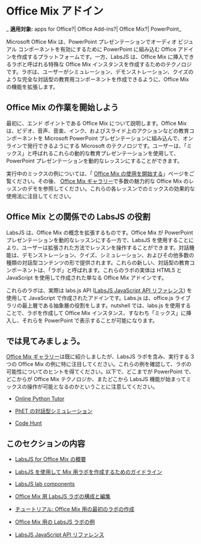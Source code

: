 
# Office Mix アドイン


 _ **適用対象:** apps for Office?| Office Add-ins?| Office Mix?| PowerPoint_

Microsoft Office Mix は、PowerPoint プレゼンテーションでオーディオ ビジュアル コンポーネントを有効にするために PowerPoint に組み込む Office アドインを作成するプラットフォームです。一方、LabsJS は、Office Mix に挿入できるラボと呼ばれる特殊な Office Mix インスタンスを作成するためのテクノロジです。ラボは、ユーザーがシミュレーション、デモンストレーション、クイズのような完全な対話型の教育用コンポーネントを作成できるように、Office Mix の機能を拡張します。

## Office Mix の作業を開始しよう

最初に、エンド ポイントである Office Mix について説明します。Office Mix は、ビデオ、音声、音楽、インク、およびスライド上のアクションなどの教育コンポーネントを Microsoft PowerPoint プレゼンテーションに組み込んで、オンラインで発行できるようにする Microsoft のテクノロジです。ユーザーは、「ミックス」と呼ばれるこれらの動的な教育プレゼンテーションを使用して、PowerPoint プレゼンテーションを動的なレッスンにすることができます。

実行中のミックスの例については、「 [Office Mix の使用を開始する](https://mix.office.com/Home/GettingStarted)」ページをご覧ください。その後、 [Office Mix ギャラリー](https://mix.office.com/Gallery)で多数の魅力的な Office Mix のレッスンのデモを参照してください。これらの各レッスンでのミックスの効果的な使用法に注目してください。


## Office Mix との関係での LabsJS の役割

LabsJS は、Office Mix の概念を拡張するものです。Office Mix が PowerPoint プレゼンテーションを動的なレッスンにする一方で、LabsJS を使用することにより、ユーザーは拡張された方法でレッスンを操作することができます。対話機能は、デモンストレーション、クイズ、シミュレーション、およびその他多数の種類の対話型コンテンツの形で提供されます。これらの新しい、対話型の教育コンポーネントは、「ラボ」と呼ばれます。これらのラボの実体は HTML5 と JavaScript を使用して作成された単なる Office Mix アドインです。

これらのラボは、実際は labs.js API ([LabsJS JavaScript API リファレンス](../../../reference/office-mix/labsjs-javascript-api-reference.md)) を使用して JavaScript で作成されたアドインです。Labs.js は、office.js ライブラリの最上層である抽象層の役割をします。nutshell では、labs.js を使用することで、ラボを作成して Office Mix インスタンス、すなわち「ミックス」に挿入し、それらを PowerPoint で表示することが可能になります。


## では見てみましょう。

[Office Mix ギャラリー](https://mix.office.com/Gallery)は既に紹介しましたが、LabsJS ラボを含み、実行する 3 つの Office Mix の例に特に注目してください。これらの例を確認して、ラボの可能性についてのヒントを得てください。以下で、どこまでが PowerPoint で、どこからが Office Mix テクノロジか、またどこから LabsJS 機能が始まってミックスの操作が可能となるのかということに注意してください。


- [Online Python Tutor](https://mix.office.com/watch/1tkuqw9i7m4jr)
    
- [PhET の対話型シミュレーション](https://mix.office.com/watch/obibkt80fj52)
    
- [Code Hunt](https://mix.office.com/watch/q4tnp5au9mbo)
    

## このセクションの内容


- [LabsJS for Office Mix の概要](../../powerpoint/office-mix/get-started-with-labsjs-for-office-mix.md)
    
- [LabsJS を使用して Mix 用ラボを作成するためのガイドライン](guidelines-for-creating-labs-for-mix-using-labsjs.md)
    
- [LabsJS lab components](labsjs-lab-components.md)
    
- [Office Mix 用 LabsJS ラボの構成と編集](../../powerpoint/office-mix/configuring-and-editing-labsjs-labs-for-office-mix.md)
    
- [チュートリアル: Office Mix 用の最初のラボの作成](walkthrough:-creating-your-first-lab-for-office-mix.md)
    
- [Office Mix 用の LabsJS ラボの例](labsjs-labs-for-office-mix-examples.md)
    
- [LabsJS JavaScript API リファレンス](../../../reference/office-mix/labsjs-javascript-api-reference.md)
    
